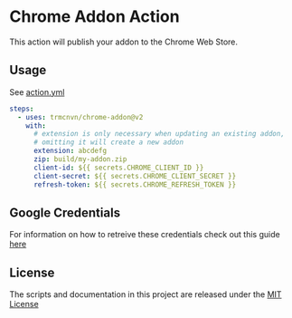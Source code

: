 # Chrome Addon Action

This action will publish your addon to the Chrome Web Store.

## Usage

See [action.yml](action.yml)

```yaml
steps:
  - uses: trmcnvn/chrome-addon@v2
    with:
      # extension is only necessary when updating an existing addon,
      # omitting it will create a new addon
      extension: abcdefg
      zip: build/my-addon.zip
      client-id: ${{ secrets.CHROME_CLIENT_ID }}
      client-secret: ${{ secrets.CHROME_CLIENT_SECRET }}
      refresh-token: ${{ secrets.CHROME_REFRESH_TOKEN }}
```

## Google Credentials

For information on how to retreive these credentials check out this guide [here](https://github.com/DrewML/chrome-webstore-upload/blob/master/How%20to%20generate%20Google%20API%20keys.md)

## License

The scripts and documentation in this project are released under the [MIT License](LICENSE)
